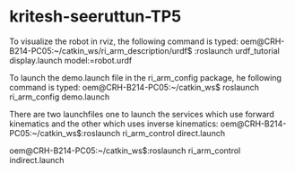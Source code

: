 # kritesh-seeruttun-TP5

To visualize the robot in rviz, the following command is typed:
oem@CRH-B214-PC05:~/catkin_ws/ri_arm_description/urdf$ :roslaunch urdf_tutorial display.launch model:=robot.urdf

To launch the demo.launch file in the ri_arm_config package, he following command is typed:
oem@CRH-B214-PC05:~/catkin_ws$ roslaunch ri_arm_config demo.launch

There are two launchfiles one to launch the services which use forward kinematics and the other which uses inverse kinematics:
oem@CRH-B214-PC05:~/catkin_ws$:roslaunch ri_arm_control direct.launch

oem@CRH-B214-PC05:~/catkin_ws$:roslaunch ri_arm_control indirect.launch
